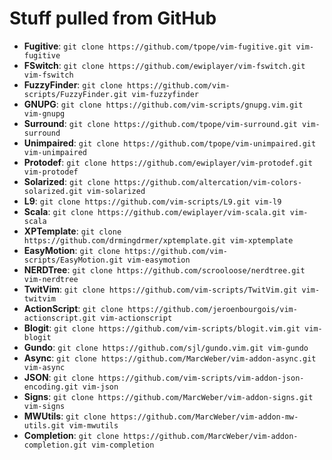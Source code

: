 # Stuff pulled from GitHub

* **Fugitive**:     `git clone https://github.com/tpope/vim-fugitive.git vim-fugitive`
* **FSwitch**:      `git clone https://github.com/ewiplayer/vim-fswitch.git vim-fswitch`
* **FuzzyFinder**:  `git clone https://github.com/vim-scripts/FuzzyFinder.git vim-fuzzyfinder`
* **GNUPG**:        `git clone https://github.com/vim-scripts/gnupg.vim.git vim-gnupg`
* **Surround**:     `git clone https://github.com/tpope/vim-surround.git vim-surround`
* **Unimpaired**:   `git clone https://github.com/tpope/vim-unimpaired.git vim-unimpaired`
* **Protodef**:     `git clone https://github.com/ewiplayer/vim-protodef.git vim-protodef`
* **Solarized**:    `git clone https://github.com/altercation/vim-colors-solarized.git vim-solarized`
* **L9**:           `git clone https://github.com/vim-scripts/L9.git vim-l9`
* **Scala**:        `git clone https://github.com/ewiplayer/vim-scala.git vim-scala`
* **XPTemplate**:   `git clone https://github.com/drmingdrmer/xptemplate.git vim-xptemplate`
* **EasyMotion**:   `git clone https://github.com/vim-scripts/EasyMotion.git vim-easymotion`
* **NERDTree**:     `git clone https://github.com/scrooloose/nerdtree.git vim-nerdtree`
* **TwitVim**:      `git clone https://github.com/vim-scripts/TwitVim.git vim-twitvim`
* **ActionScript**: `git clone https://github.com/jeroenbourgois/vim-actionscript.git vim-actionscript`
* **Blogit**:       `git clone https://github.com/vim-scripts/blogit.vim.git vim-blogit`
* **Gundo**:        `git clone https://github.com/sjl/gundo.vim.git vim-gundo`
* **Async**:        `git clone https://github.com/MarcWeber/vim-addon-async.git vim-async`
* **JSON**:         `git clone https://github.com/vim-scripts/vim-addon-json-encoding.git vim-json`
* **Signs**:        `git clone https://github.com/MarcWeber/vim-addon-signs.git vim-signs`
* **MWUtils**:      `git clone https://github.com/MarcWeber/vim-addon-mw-utils.git vim-mwutils`
* **Completion**:   `git clone https://github.com/MarcWeber/vim-addon-completion.git vim-completion`
